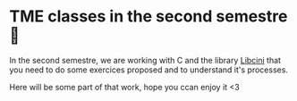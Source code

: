  # TME classes in the second semestre :blue_heart: 


In the second semestre, we are working with C and the library <a  target="_blank" href="https://www.instagram.com/belacruz.zip/">Libcini</a> that you need to do some exercices proposed and to understand it's processes.

Here will be some part of that work, hope you ccan enjoy it <3
